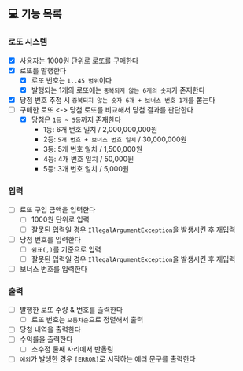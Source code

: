 ## 💻 기능 목록

### 로또 시스템

- [X] 사용자는 1000원 단위로 로또를 구매한다
- [X] 로또를 발행한다
    - [X] 로또 번호는 `1..45 범위`이다
    - [X] 발행되는 1개의 로또에는 `중복되지 않는 6개의 숫자`가 존재한다
- [X] 당첨 번호 추첨 시 `중복되지 않는 숫자 6개 + 보너스 번호 1개`를 뽑는다
- [ ] 구매한 로또 <-> 당첨 로또를 비교해서 당첨 결과를 판단한다
    - [X] 당첨은 `1등 ~ 5등`까지 존재한다
        - 1등: 6개 번호 일치 / 2,000,000,000원
        - 2등: `5개 번호 + 보너스 번호 일치` / 30,000,000원
        - 3등: 5개 번호 일치 / 1,500,000원
        - 4등: 4개 번호 일치 / 50,000원
        - 5등: 3개 번호 일치 / 5,000원

### 입력

- [ ] 로또 구입 금액을 입력한다
    - [ ] 1000원 단위로 입력
    - [ ] 잘못된 입력일 경우 `IllegalArgumentException`을 발생시킨 후 재입력
- [ ] 당첨 번호를 입력한다
    - [ ] `쉼표(,)`를 기준으로 입력
    - [ ] 잘못된 입력일 경우 `IllegalArgumentException`을 발생시킨 후 재입력
- [ ] 보너스 번호를 입력한다

### 출력

- [ ] 발행한 로또 수량 & 번호를 출력한다
    - [ ] 로또 번호는 `오름차순`으로 정렬해서 출력
- [ ] 당첨 내역을 출력한다
- [ ] 수익률을 출력한다
    - [ ] 소수점 둘째 자리에서 반올림
- [ ] `예외`가 발생한 경우 `[ERROR]`로 시작하는 에러 문구를 출력한다
